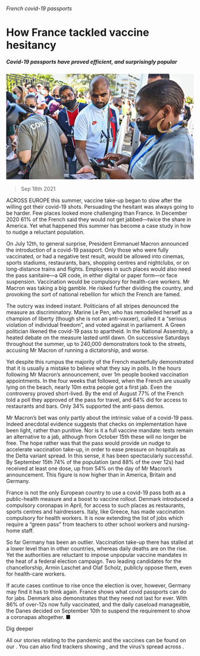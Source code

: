 ###### French covid-19 passports

# How France tackled vaccine hesitancy 

##### Covid-19 passports have proved efficient, and surprisingly popular 

![image](images/20210918_EUP004_0.jpg) 

> Sep 18th 2021 

ACROSS EUROPE this summer, vaccine take-up began to slow after the willing got their covid-19 shots. Persuading the hesitant was always going to be harder. Few places looked more challenging than France. In December 2020 61% of the French said they would not get jabbed—twice the share in America. Yet what happened this summer has become a case study in how to nudge a reluctant population.

On July 12th, to general surprise, President Emmanuel Macron announced the introduction of a covid-19 passport. Only those who were fully vaccinated, or had a negative test result, would be allowed into cinemas, sports stadiums, restaurants, bars, shopping centres and nightclubs, or on long-distance trains and flights. Employees in such places would also need the pass sanitaire—a QR code, in either digital or paper form—or face suspension. Vaccination would be compulsory for health-care workers. Mr Macron was taking a big gamble. He risked further dividing the country, and provoking the sort of national rebellion for which the French are famed.


The outcry was indeed instant. Politicians of all stripes denounced the measure as discriminatory. Marine Le Pen, who has remodelled herself as a champion of liberty (though she is not an anti-vaxxer), called it a “serious violation of individual freedom”, and voted against in parliament. A Green politician likened the covid-19 pass to apartheid. In the National Assembly, a heated debate on the measure lasted until dawn. On successive Saturdays throughout the summer, up to 240,000 demonstrators took to the streets, accusing Mr Macron of running a dictatorship, and worse.

Yet despite this rumpus the majority of the French masterfully demonstrated that it is usually a mistake to believe what they say in polls. In the hours following Mr Macron’s announcement, over 1m people booked vaccination appointments. In the four weeks that followed, when the French are usually lying on the beach, nearly 10m extra people got a first jab. Even the controversy proved short-lived. By the end of August 77% of the French told a poll they approved of the pass for travel, and 64% did for access to restaurants and bars. Only 34% supported the anti-pass demos.

Mr Macron’s bet was only partly about the intrinsic value of a covid-19 pass. Indeed anecdotal evidence suggests that checks on implementation have been light, rather than punitive. Nor is it a full vaccine mandate: tests remain an alternative to a jab, although from October 15th these will no longer be free. The hope rather was that the pass would provide un nudge to accelerate vaccination take-up, in order to ease pressure on hospitals as the Delta variant spread. In this sense, it has been spectacularly successful. By September 15th 74% of the population (and 88% of the over 12s) had received at least one dose, up from 54% on the day of Mr Macron’s announcement. This figure is now higher than in America, Britain and Germany.

France is not the only European country to use a covid-19 pass both as a public-health measure and a boost to vaccine rollout. Denmark introduced a compulsory coronapas in April, for access to such places as restaurants, sports centres and hairdressers. Italy, like Greece, has made vaccination compulsory for health workers. It is now extending the list of jobs which require a “green pass” from teachers to other school workers and nursing-home staff.

So far Germany has been an outlier. Vaccination take-up there has stalled at a lower level than in other countries, whereas daily deaths are on the rise. Yet the authorities are reluctant to impose unpopular vaccine mandates in the heat of a federal election campaign. Two leading candidates for the chancellorship, Armin Laschet and Olaf Scholz, publicly oppose them, even for health-care workers.

If acute cases continue to rise once the election is over, however, Germany may find it has to think again. France shows what covid passports can do for jabs. Denmark also demonstrates that they need not last for ever. With 86% of over-12s now fully vaccinated, and the daily caseload manageable, the Danes decided on September 10th to suspend the requirement to show a coronapas altogether. ■

Dig deeper

All our stories relating to the pandemic and the vaccines can be found on our . You can also find trackers showing ,  and the virus’s spread across .

